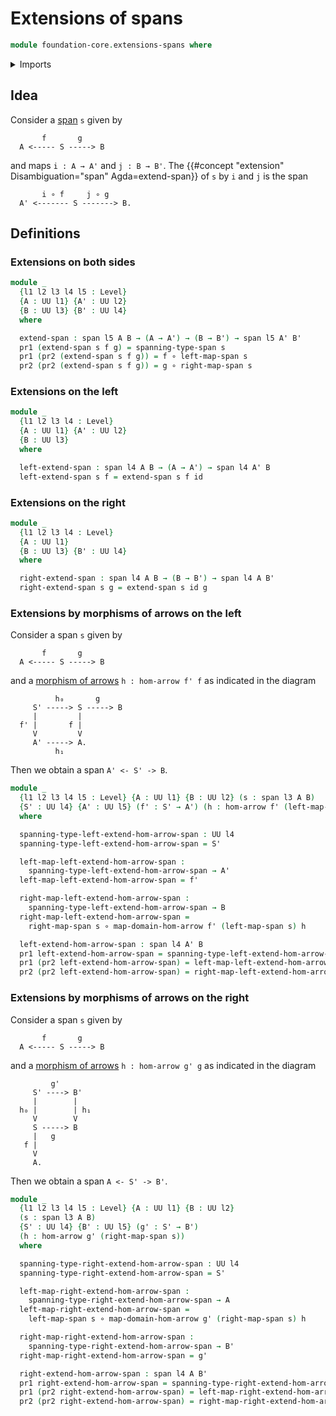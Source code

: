 # Extensions of spans

```agda
module foundation-core.extensions-spans where
```

<details><summary>Imports</summary>

```agda
open import foundation.dependent-pair-types
open import foundation.morphisms-arrows
open import foundation.spans
open import foundation.universe-levels

open import foundation-core.function-types
```

</details>

## Idea

Consider a [span](foundation.spans.md) `s` given by

```text
       f       g
  A <----- S -----> B
```

and maps `i : A → A'` and `j : B → B'`. The
{{#concept "extension" Disambiguation="span" Agda=extend-span}} of `s` by `i`
and `j` is the span

```text
       i ∘ f     j ∘ g
  A' <------- S -------> B.
```

## Definitions

### Extensions on both sides

```agda
module _
  {l1 l2 l3 l4 l5 : Level}
  {A : UU l1} {A' : UU l2}
  {B : UU l3} {B' : UU l4}
  where

  extend-span : span l5 A B → (A → A') → (B → B') → span l5 A' B'
  pr1 (extend-span s f g) = spanning-type-span s
  pr1 (pr2 (extend-span s f g)) = f ∘ left-map-span s
  pr2 (pr2 (extend-span s f g)) = g ∘ right-map-span s
```

### Extensions on the left

```agda
module _
  {l1 l2 l3 l4 : Level}
  {A : UU l1} {A' : UU l2}
  {B : UU l3}
  where

  left-extend-span : span l4 A B → (A → A') → span l4 A' B
  left-extend-span s f = extend-span s f id
```

### Extensions on the right

```agda
module _
  {l1 l2 l3 l4 : Level}
  {A : UU l1}
  {B : UU l3} {B' : UU l4}
  where

  right-extend-span : span l4 A B → (B → B') → span l4 A B'
  right-extend-span s g = extend-span s id g
```

### Extensions by morphisms of arrows on the left

Consider a span `s` given by

```text
       f       g
  A <----- S -----> B
```

and a [morphism of arrows](foundation.morphisms-arrows.md) `h : hom-arrow f' f`
as indicated in the diagram

```text
          h₀       g
     S' -----> S -----> B
     |         |
  f' |       f |
     V         V
     A' -----> A.
          h₁
```

Then we obtain a span `A' <- S' -> B`.

```agda
module _
  {l1 l2 l3 l4 l5 : Level} {A : UU l1} {B : UU l2} (s : span l3 A B)
  {S' : UU l4} {A' : UU l5} (f' : S' → A') (h : hom-arrow f' (left-map-span s))
  where

  spanning-type-left-extend-hom-arrow-span : UU l4
  spanning-type-left-extend-hom-arrow-span = S'

  left-map-left-extend-hom-arrow-span :
    spanning-type-left-extend-hom-arrow-span → A'
  left-map-left-extend-hom-arrow-span = f'

  right-map-left-extend-hom-arrow-span :
    spanning-type-left-extend-hom-arrow-span → B
  right-map-left-extend-hom-arrow-span =
    right-map-span s ∘ map-domain-hom-arrow f' (left-map-span s) h

  left-extend-hom-arrow-span : span l4 A' B
  pr1 left-extend-hom-arrow-span = spanning-type-left-extend-hom-arrow-span
  pr1 (pr2 left-extend-hom-arrow-span) = left-map-left-extend-hom-arrow-span
  pr2 (pr2 left-extend-hom-arrow-span) = right-map-left-extend-hom-arrow-span
```

### Extensions by morphisms of arrows on the right

Consider a span `s` given by

```text
       f       g
  A <----- S -----> B
```

and a [morphism of arrows](foundation.morphisms-arrows.md) `h : hom-arrow g' g`
as indicated in the diagram

```text
         g'
     S' ----> B'
     |        |
  h₀ |        | h₁
     V        V
     S -----> B
     |   g
   f |
     V
     A.
```

Then we obtain a span `A <- S' -> B'`.

```agda
module _
  {l1 l2 l3 l4 l5 : Level} {A : UU l1} {B : UU l2}
  (s : span l3 A B)
  {S' : UU l4} {B' : UU l5} (g' : S' → B')
  (h : hom-arrow g' (right-map-span s))
  where

  spanning-type-right-extend-hom-arrow-span : UU l4
  spanning-type-right-extend-hom-arrow-span = S'

  left-map-right-extend-hom-arrow-span :
    spanning-type-right-extend-hom-arrow-span → A
  left-map-right-extend-hom-arrow-span =
    left-map-span s ∘ map-domain-hom-arrow g' (right-map-span s) h

  right-map-right-extend-hom-arrow-span :
    spanning-type-right-extend-hom-arrow-span → B'
  right-map-right-extend-hom-arrow-span = g'

  right-extend-hom-arrow-span : span l4 A B'
  pr1 right-extend-hom-arrow-span = spanning-type-right-extend-hom-arrow-span
  pr1 (pr2 right-extend-hom-arrow-span) = left-map-right-extend-hom-arrow-span
  pr2 (pr2 right-extend-hom-arrow-span) = right-map-right-extend-hom-arrow-span
```
